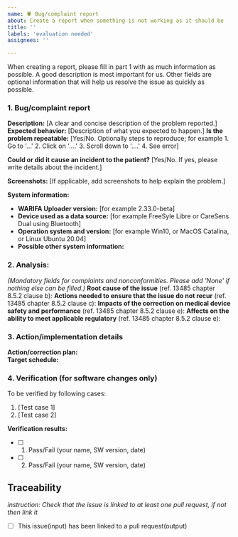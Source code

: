 ```yaml
---
name: 🕷️ Bug/complaint report
about: Create a report when something is not working as it should be
title: ''
labels: 'evaluation needed'
assignees: ''

---
```


When creating a report, please fill in part 1 with as much information as possible. A good description is most important for us. Other fields are optional information that will help us resolve the issue as quickly as possible.

### 1. Bug/complaint report

**Description:** [A clear and concise description of the problem reported.]
**Expected behavior:** [Description of what you expected to happen.]
**Is the problem repeatable:** [Yes/No. Optionally steps to reproduce; for example 1. Go to '...' 2. Click on '....' 3. Scroll down to '....' 4. See error]

**Could or did it cause an incident to the patient?** [Yes/No. If yes, please write details about the incident.]

**Screenshots:**
[If applicable, add screenshots to help explain the problem.]

**System information:**
- **WARIFA Uploader version:** [for example 2.33.0-beta]
- **Device used as a data source:** [for example FreeSyle Libre or CareSens Dual using Bluetooth]
- **Operation system and version:** [for example Win10, or MacOS Catalina, or Linux Ubuntu 20.04]
- **Possible other system information:**

### 2. Analysis:
_(Mandatory fields for complaints and nonconformities. Please add 'None' if nothing else can be filled.)_
**Root cause of the issue** (ref. 13485 chapter 8.5.2 clause b):
**Actions needed to ensure that the issue do not recur** (ref. 13485 chapter 8.5.2 clause c):
**Impacts of the correction on medical device safety and performance** (ref. 13485 chapter 8.5.2 clause e):
**Affects on the ability to meet applicable regulatory** (ref. 13485 chapter 8.5.2 clause e):

### 3. Action/implementation details 
**Action/correction plan:**  
**Target schedule:** 

### 4. Verification (for software changes only)
To be verified by following cases:

1. [Test case 1]
2. [Test case 2]

**Verification results:**
- [ ] 1. Pass/Fail (your name, SW version, date)
- [ ] 2. Pass/Fail (your name, SW version, date)

## Traceability

_instruction: Check that the issue is linked to at least one pull request, if not then link it_

- [ ] This issue(input) has been linked to a pull request(output)